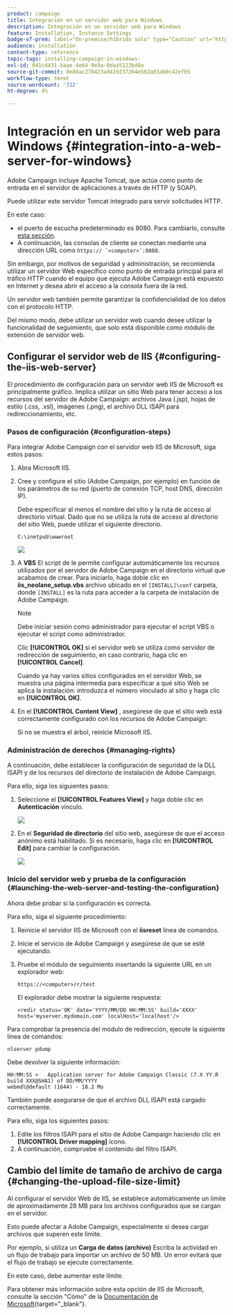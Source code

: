 ```yaml
---
product: campaign
title: Integración en un servidor web para Windows
description: Integración en un servidor web para Windows
feature: Installation, Instance Settings
badge-v7-prem: label="On-premise/híbrido solo" type="Caution" url="https://experienceleague.adobe.com/docs/campaign-classic/using/installing-campaign-classic/architecture-and-hosting-models/hosting-models-lp/hosting-models.html?lang=es" tooltip="Se aplica solo a implementaciones On-premise e híbridas"
audience: installation
content-type: reference
topic-tags: installing-campaign-in-windows-
exl-id: 041c4431-baae-4e64-9e9a-0daa5123bd8a
source-git-commit: 0e88ac270423ad419237264e562a03ab0c42efb5
workflow-type: tm+mt
source-wordcount: '722'
ht-degree: 4%

---
```


# Integración en un servidor web para Windows {#integration-into-a-web-server-for-windows}

Adobe Campaign incluye Apache Tomcat, que actúa como punto de entrada en el servidor de aplicaciones a través de HTTP (y SOAP).

Puede utilizar este servidor Tomcat integrado para servir solicitudes HTTP.

En este caso:

* el puerto de escucha predeterminado es 8080. Para cambiarlo, consulte [esta sección](../../installation/using/configure-tomcat.md).
* A continuación, las consolas de cliente se conectan mediante una dirección URL como ```https:// `<computer>`:8080```.

Sin embargo, por motivos de seguridad y administración, se recomienda utilizar un servidor Web específico como punto de entrada principal para el tráfico HTTP cuando el equipo que ejecuta Adobe Campaign está expuesto en Internet y desea abrir el acceso a la consola fuera de la red.

Un servidor web también permite garantizar la confidencialidad de los datos con el protocolo HTTP.

Del mismo modo, debe utilizar un servidor web cuando desee utilizar la funcionalidad de seguimiento, que solo está disponible como módulo de extensión de servidor web.

## Configurar el servidor web de IIS {#configuring-the-iis-web-server}

El procedimiento de configuración para un servidor web IIS de Microsoft es principalmente gráfico. Implica utilizar un sitio Web para tener acceso a los recursos del servidor de Adobe Campaign: archivos Java (.jsp), hojas de estilo (.css, .xsl), imágenes (.png), el archivo DLL ISAPI para redireccionamiento, etc.


### Pasos de configuración {#configuration-steps}

Para integrar Adobe Campaign con el servidor web IIS de Microsoft, siga estos pasos:

1. Abra Microsoft IIS.
1. Cree y configure el sitio (Adobe Campaign, por ejemplo) en función de los parámetros de su red (puerto de conexión TCP, host DNS, dirección IP).

   Debe especificar al menos el nombre del sitio y la ruta de acceso al directorio virtual. Dado que no se utiliza la ruta de acceso al directorio del sitio Web, puede utilizar el siguiente directorio.

   ```
   C:\inetpub\wwwroot
   ```

   ![](assets/s_ncs_install_iis7_parameters_step1.png)

1. A **VBS** El script de le permite configurar automáticamente los recursos utilizados por el servidor de Adobe Campaign en el directorio virtual que acabamos de crear. Para iniciarlo, haga doble clic en **iis_neolane_setup.vbs** archivo ubicado en el `[INSTALL]\conf` carpeta, donde `[INSTALL]` es la ruta para acceder a la carpeta de instalación de Adobe Campaign.

   >[!NOTE]
   >
   >Debe iniciar sesión como administrador para ejecutar el script VBS o ejecutar el script como administrador.

   Clic **[!UICONTROL OK]** si el servidor web se utiliza como servidor de redirección de seguimiento, en caso contrario, haga clic en **[!UICONTROL Cancel]**.

   Cuando ya hay varios sitios configurados en el servidor Web, se muestra una página intermedia para especificar a qué sitio Web se aplica la instalación: introduzca el número vinculado al sitio y haga clic en **[!UICONTROL OK]**.

1. En el **[!UICONTROL Content View]** , asegúrese de que el sitio web está correctamente configurado con los recursos de Adobe Campaign:

   Si no se muestra el árbol, reinicie Microsoft IIS.

### Administración de derechos {#managing-rights}

A continuación, debe establecer la configuración de seguridad de la DLL ISAPI y de los recursos del directorio de instalación de Adobe Campaign.

Para ello, siga los siguientes pasos:

1. Seleccione el **[!UICONTROL Features View]** y haga doble clic en **Autenticación** vínculo.

   ![](assets/s_ncs_install_iis7_parameters_step8.png)

1. En el **Seguridad de directorio** del sitio web, asegúrese de que el acceso anónimo está habilitado. Si es necesario, haga clic en **[!UICONTROL Edit]** para cambiar la configuración.

   ![](assets/s_ncs_install_iis7_parameters_step9.png)

### Inicio del servidor web y prueba de la configuración {#launching-the-web-server-and-testing-the-configuration}

Ahora debe probar si la configuración es correcta.

Para ello, siga el siguiente procedimiento:

1. Reinicie el servidor IIS de Microsoft con el **iisreset** línea de comandos.

1. Inicie el servicio de Adobe Campaign y asegúrese de que se esté ejecutando.

1. Pruebe el módulo de seguimiento insertando la siguiente URL en un explorador web:

   ```
   https://<computer>/r/test
   ```

   El explorador debe mostrar la siguiente respuesta:

   ```
   <redir status='OK' date='YYYY/MM/DD HH:MM:SS' build='XXXX' host='myserver.mydomain.com' localHost='localhost'/>
   ```

Para comprobar la presencia del módulo de redirección, ejecute la siguiente línea de comandos:

```
nlserver pdump
```

Debe devolver la siguiente información:

```
HH:MM:SS >   Application server for Adobe Campaign Classic (7.X YY.R build XXX@SHA1) of DD/MM/YYYY
webmdl@default (1644) - 18.2 Mo
```

También puede asegurarse de que el archivo DLL ISAPI está cargado correctamente.

Para ello, siga los siguientes pasos:

1. Edite los filtros ISAPI para el sitio de Adobe Campaign haciendo clic en **[!UICONTROL Driver mapping]** icono.
1. A continuación, compruebe el contenido del filtro ISAPI.


## Cambio del límite de tamaño de archivo de carga {#changing-the-upload-file-size-limit}

Al configurar el servidor Web de IIS, se establece automáticamente un límite de aproximadamente 28 MB para los archivos configurados que se cargan en el servidor.

Esto puede afectar a Adobe Campaign, especialmente si desea cargar archivos que superen este límite.

Por ejemplo, si utiliza un **Carga de datos (archivo)** Escriba la actividad en un flujo de trabajo para importar un archivo de 50 MB. Un error evitará que el flujo de trabajo se ejecute correctamente.

En este caso, debe aumentar este límite.

Para obtener más información sobre esta opción de IIS de Microsoft, consulte la sección &quot;Cómo&quot; de la [Documentación de Microsoft](https://learn.microsoft.com/en-us/iis/configuration/system.webServer/security/requestFiltering/requestLimits/){target="_blank"}.

